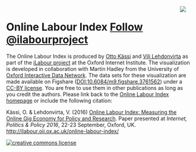 <img src = "oii_thumbnail.png" style="max-width:270;float:right;margin-right:20px"/>

<h1>Online Labour Index <a href="https://twitter.com/ilabourproject" class="twitter-follow-button" data-size="large" data-show-count="false">Follow @ilabourproject</a><script async src="//platform.twitter.com/widgets.js" charset="utf-8"></script></h1>


The Online Labour Index is produced by <a href="https://www.oii.ox.ac.uk/people/otto-kassi/">Otto Kässi</a> and <a href="https://www.oii.ox.ac.uk/people/vili-lehdonvirta/">Vili Lehdonvirta</a> as part of the <a href="http://ilabour.oii.ox.ac.uk/">iLabour project</a> at the Oxford Internet Institute. The visualization is developed in collaboration with Martin Hadley from the University of <a href="http://blogs.it.ox.ac.uk/acit-rs-team/projects/live-data-project/">Oxford Interactive Data Network</a>. The data sets for these visualization are made available on Figshare (<a href="https://dx.doi.org/10.6084/m9.figshare.3761562">DOI:10.6084/m9.figshare.3761562</a>) under a <a href="http://creativecommons.org/licenses/by/4.0/">CC-BY license</a>. You are free to use them in other publications as long as you credit the authors. Please link back to the <a href="http://ilabour.oii.ox.ac.uk/online-labour-index/">Online Labour Index homepage</a> or include the following citation:

Kässi, O. & Lehdonvirta, V. (2016) <a href="http://ipp.oii.ox.ac.uk/sites/ipp/files/documents/Kassi%2520Lehdonvirta%25202016-09-19.pdf">Online Labour Index: Measuring the Online Gig Economy for Policy and Research</a>. Paper presented at <em>Internet, Politics & Policy 2016</em>, 22-23 September, Oxford, UK. http://ilabour.oii.ox.ac.uk/online-labour-index/

<p><a rel='LICENSE' href='http://creativecommons.org/licenses/by/4.0/'><img alt='creative commons license' style='border-width:0' src='https://i.creativecommons.org/l/by/4.0/88x31.png' /></a></p>

